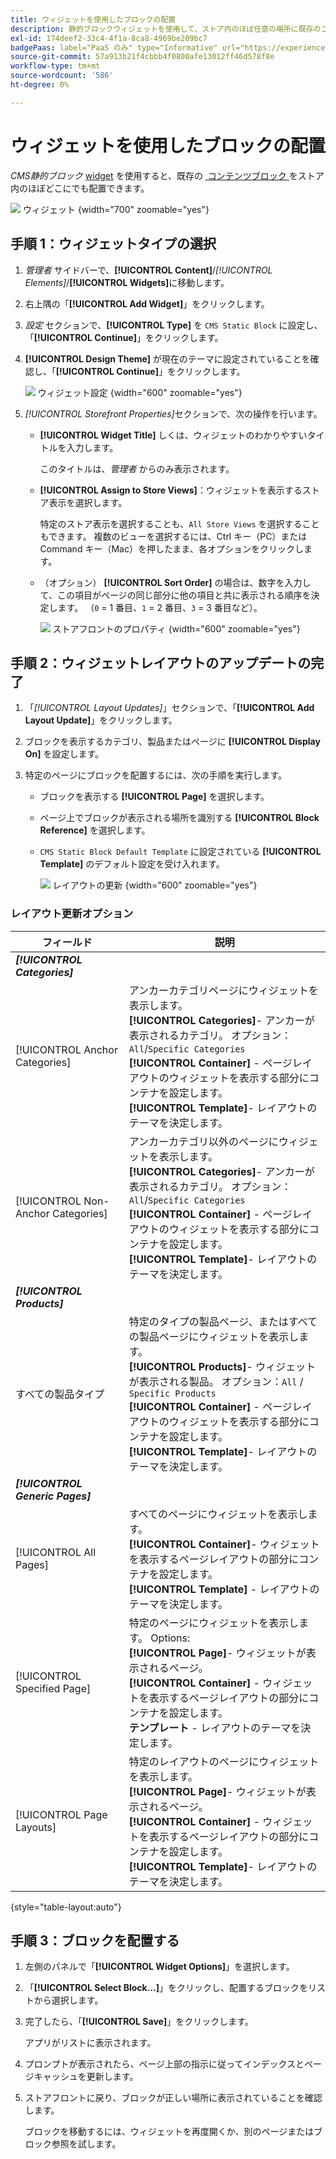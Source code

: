 ```yaml
---
title: ウィジェットを使用したブロックの配置
description: 静的ブロックウィジェットを使用して、ストア内のほぼ任意の場所に既存のコンテンツを配置する方法を説明します。
exl-id: 174deef2-33c4-4f1a-8ca8-4969be209bc7
badgePaas: label="PaaS のみ" type="Informative" url="https://experienceleague.adobe.com/ja/docs/commerce/user-guides/product-solutions" tooltip="Adobe Commerce on Cloud プロジェクト（Adobeが管理する PaaS インフラストラクチャ）およびオンプレミスプロジェクトにのみ適用されます。"
source-git-commit: 57a913b21f4cbbb4f0800afe13012ff46d578f8e
workflow-type: tm+mt
source-wordcount: '586'
ht-degree: 0%

---
```


# ウィジェットを使用したブロックの配置

_CMS静的ブロック_ [widget](widgets.md) を使用すると、既存の [&#x200B; コンテンツブロック &#x200B;](blocks.md) をストア内のほぼどこにでも配置できます。

![&#x200B; ウィジェット &#x200B;](./assets/widgets.png){width="700" zoomable="yes"}

## 手順 1：ウィジェットタイプの選択

1. _管理者_ サイドバーで、**[!UICONTROL Content]**/_[!UICONTROL Elements]_/**[!UICONTROL Widgets]**&#x200B;に移動します。

1. 右上隅の「**[!UICONTROL Add Widget]**」をクリックします。

1. _設定_ セクションで、**[!UICONTROL Type]** を `CMS Static Block` に設定し、「**[!UICONTROL Continue]**」をクリックします。

1. **[!UICONTROL Design Theme]** が現在のテーマに設定されていることを確認し、「**[!UICONTROL Continue]**」をクリックします。

   ![&#x200B; ウィジェット設定 &#x200B;](./assets/widget-settings.png){width="600" zoomable="yes"}

1. _[!UICONTROL Storefront Properties]_&#x200B;セクションで、次の操作を行います。

   - **[!UICONTROL Widget Title]** しくは、ウィジェットのわかりやすいタイトルを入力します。

     このタイトルは、_管理者_ からのみ表示されます。

   - **[!UICONTROL Assign to Store Views]**：ウィジェットを表示するストア表示を選択します。

     特定のストア表示を選択することも、`All Store Views` を選択することもできます。 複数のビューを選択するには、Ctrl キー（PC）または Command キー（Mac）を押したまま、各オプションをクリックします。

   - （オプション） **[!UICONTROL Sort Order]** の場合は、数字を入力して、この項目がページの同じ部分に他の項目と共に表示される順序を決定します。 （`0` = 1 番目、`1` = 2 番目、`3` = 3 番目など）。

     ![&#x200B; ストアフロントのプロパティ &#x200B;](./assets/widget-storefront-properties.png){width="600" zoomable="yes"}

## 手順 2：ウィジェットレイアウトのアップデートの完了

1. 「_[!UICONTROL Layout Updates]_」セクションで、「**[!UICONTROL Add Layout Update]**」をクリックします。

1. ブロックを表示するカテゴリ、製品またはページに **[!UICONTROL Display On]** を設定します。

1. 特定のページにブロックを配置するには、次の手順を実行します。

   - ブロックを表示する **[!UICONTROL Page]** を選択します。

   - ページ上でブロックが表示される場所を識別する **[!UICONTROL Block Reference]** を選択します。

   - `CMS Static Block Default Template` に設定されている **[!UICONTROL Template]** のデフォルト設定を受け入れます。

     ![&#x200B; レイアウトの更新 &#x200B;](./assets/widget-layout-update-home-page.png){width="600" zoomable="yes"}

### レイアウト更新オプション

| フィールド | 説明 |
|--- |--- |
| **_[!UICONTROL Categories]_** |  |
| [!UICONTROL Anchor Categories] | アンカーカテゴリページにウィジェットを表示します。<br/>**[!UICONTROL Categories]**- アンカーが表示されるカテゴリ。 オプション：`All`/`Specific Categories`<br/>**[!UICONTROL Container]** - ページレイアウトのウィジェットを表示する部分にコンテナを設定します。<br/>**[!UICONTROL Template]**- レイアウトのテーマを決定します。 |
| [!UICONTROL Non-Anchor Categories] | アンカーカテゴリ以外のページにウィジェットを表示します。<br/>**[!UICONTROL Categories]**- アンカーが表示されるカテゴリ。 オプション：`All`/`Specific Categories`<br/>**[!UICONTROL Container]** - ページレイアウトのウィジェットを表示する部分にコンテナを設定します。<br/>**[!UICONTROL Template]**- レイアウトのテーマを決定します。 |
| **_[!UICONTROL Products]_** |  |
| すべての製品タイプ | 特定のタイプの製品ページ、またはすべての製品ページにウィジェットを表示します。 <br/>**[!UICONTROL Products]**- ウィジェットが表示される製品。 オプション：`All` /` Specific Products`<br/>**[!UICONTROL Container]** - ページレイアウトのウィジェットを表示する部分にコンテナを設定します。<br/>**[!UICONTROL Template]**- レイアウトのテーマを決定します。 |
| **_[!UICONTROL Generic Pages]_** |  |
| [!UICONTROL All Pages] | すべてのページにウィジェットを表示します。 <br/>**[!UICONTROL Container]**- ウィジェットを表示するページレイアウトの部分にコンテナを設定します。<br/>**[!UICONTROL Template]** - レイアウトのテーマを決定します。 |
| [!UICONTROL Specified Page] | 特定のページにウィジェットを表示します。 Options:<br/>**[!UICONTROL Page]**- ウィジェットが表示されるページ。<br/>**[!UICONTROL Container]** - ウィジェットを表示するページレイアウトの部分にコンテナを設定します。<br/>**テンプレート** - レイアウトのテーマを決定します。 |
| [!UICONTROL Page Layouts] | 特定のレイアウトのページにウィジェットを表示します。 <br/>**[!UICONTROL Page]**- ウィジェットが表示されるページ。<br/>**[!UICONTROL Container]** - ウィジェットを表示するページレイアウトの部分にコンテナを設定します。<br/>**[!UICONTROL Template]**- レイアウトのテーマを決定します。 |

{style="table-layout:auto"}

## 手順 3：ブロックを配置する

1. 左側のパネルで「**[!UICONTROL Widget Options]**」を選択します。

1. 「**[!UICONTROL Select Block…]**」をクリックし、配置するブロックをリストから選択します。

1. 完了したら、「**[!UICONTROL Save]**」をクリックします。

   アプリがリストに表示されます。

1. プロンプトが表示されたら、ページ上部の指示に従ってインデックスとページキャッシュを更新します。

1. ストアフロントに戻り、ブロックが正しい場所に表示されていることを確認します。

   ブロックを移動するには、ウィジェットを再度開くか、別のページまたはブロック参照を試します。
